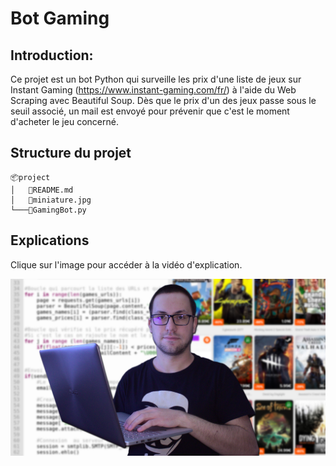 # __Bot Gaming__

## Introduction: 
Ce projet est un bot Python qui surveille les prix d'une liste de jeux sur Instant Gaming (https://www.instant-gaming.com/fr/) à l'aide du Web Scraping avec Beautiful Soup. Dès que le prix d'un des jeux passe sous le seuil associé, un mail est envoyé pour prévenir que c'est le moment d'acheter le jeu concerné.

## Structure du projet
```
📦project
│   📜README.md
│   📜miniature.jpg
└───📜GamingBot.py
```

## Explications

Clique sur l'image pour accéder à la vidéo d'explication.

<span style="display:block;text-align:center">

[![](miniature.jpg#center)](https://youtu.be/YDBAWGB8N_0)

</span>

